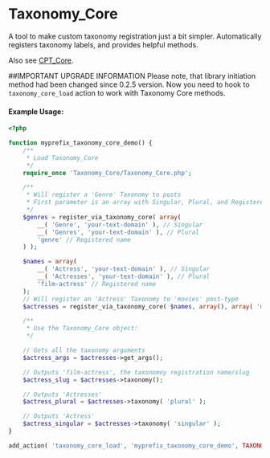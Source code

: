Taxonomy_Core
=========

A tool to make custom taxonomy registration just a bit simpler. Automatically registers taxonomy labels, and provides helpful methods.

Also see [CPT_Core](https://github.com/jtsternberg/CPT_Core).

##IMPORTANT UPGRADE INFORMATION
Please note, that library initiation method had been changed since 0.2.5 version. Now you need to hook to `taxonomy_core_load` action to work with Taxonomy Core methods.

#### Example Usage:
```php
<?php

function myprefix_taxonomy_core_demo() {
	/**
	 * Load Taxonomy_Core
	 */
	require_once 'Taxonomy_Core/Taxonomy_Core.php';

	/**
	 * Will register a 'Genre' Taxonomy to posts
	 * First parameter is an array with Singular, Plural, and Registered name
	 */
	$genres = register_via_taxonomy_core( array(
		__( 'Genre', 'your-text-domain' ), // Singular
		__( 'Genres', 'your-text-domain' ), // Plural
		'genre' // Registered name
	) );

	$names = array(
		__( 'Actress', 'your-text-domain' ), // Singular
		__( 'Actresses', 'your-text-domain' ), // Plural
		'film-actress' // Registered name
	);
	// Will register an 'Actress' Taxonomy to 'movies' post-type
	$actresses = register_via_taxonomy_core( $names, array(), array( 'movies' ) );

	/**
	 * Use the Taxonomy_Core object:
	 */

	// Gets all the taxonomy arguments
	$actress_args = $actresses->get_args();

	// Outputs 'film-actress', the taxonomoy registration name/slug
	$actress_slug = $actresses->taxonomy();

	// Outputs 'Actresses'
	$actress_plural = $actresses->taxonomy( 'plural' );

	// Outputs 'Actress'
	$actress_singular = $actresses->taxonomy( 'singular' );
}

add_action( 'taxonomy_core_load', 'myprefix_taxonomy_core_demo', TAXONOMY_CORE_LOADED + 1 );
